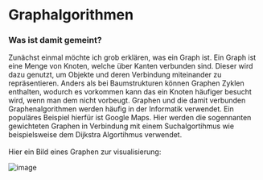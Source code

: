 # Graphalgorithmen
### Was ist damit gemeint?
Zunächst einmal möchte ich grob erklären, was ein Graph ist.
Ein Graph ist eine Menge von Knoten, welche über Kanten verbunden sind.
Dieser wird dazu genutzt, um Objekte und deren Verbindung miteinander zu repräsentieren.
Anders als bei Baumstrukturen können Graphen Zyklen enthalten, wodurch es vorkommen kann das ein Knoten häufiger besucht wird, wenn man dem nicht vorbeugt.
Graphen und die damit verbunden Graphenalgorithmen werden häufig in der Informatik verwendet.
Ein populäres Beispiel hierfür ist Google Maps.
Hier werden die sogennanten gewichteten Graphen in Verbindung mit einem Suchalgortihmus wie beispielsweise dem Dijkstra Algortihmus verwendet.
<br>
<br>
Hier ein Bild eines Graphen zur visualisierung:

![image](https://user-images.githubusercontent.com/83044113/154920066-62eb61c9-46d4-4782-9be6-610768ada38d.png)
